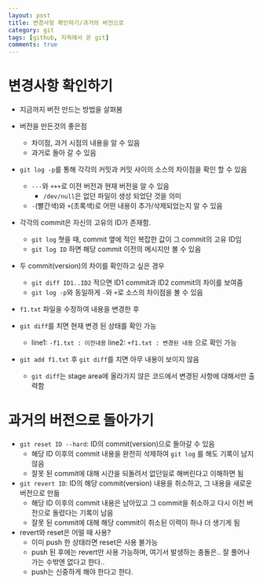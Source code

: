 ```yaml
---
layout: post
title: 변경사항 확인하기/과거의 버전으로 
category: git
tags: [github, 지옥에서 온 git]
comments: true
---
```


# 변경사항 확인하기
- 지금까지 버전 만드는 방법을 살펴봄
- 버전을 만든것의 좋은점
  - 차이점, 과거 시점의 내용을 알 수 있음
  - 과거로 돌아 갈 수 있음
  
- `git log -p`를 통해 각각의 커밋과 커밋 사이의 소스의 차이점을 확인 할 수 있음
  - `---`와 `+++`로 이전 버전과 현재 버전을 알 수 있음
    - `/dev/null`은 없던 파일이 생성 되었단 것을 의미
  - `-`(빨간색)와 `+`(초록색)로 어떤 내용이 추가/삭제되었는지 알 수 있음
- 각각의 commit은 자신의 고유의 ID가 존재함.
  - `git log` 쳣을 때, commit 옆에 적인 복잡한 값이 그 commit의 고유 ID임
  - `git log ID` 하면 해당 commit 이전의 메시지만 볼 수 있음
- 두 commit(version)의 차이를 확인하고 싶은 경우
  - `git diff ID1..ID2` 적으면 ID1 commit과 ID2 commit의 차이를 보여줌
  - `git log -p`와 동일하게 `-`와 `+`로 소스의 차이점을 볼 수 있음

- `f1.txt` 파일을 수정하여 내용을 변경한 후
- `git diff`를 치면 현재 변경 된 상태를 확인 가능
  - line1: `-f1.txt : 이전내용` line2: `+f1.txt : 변경된 내용` 으로 확인 가능
- `git add f1.txt` 후 `git diff`를 치면 아무 내용이 보이지 않음
  - `git diff`는 stage area에 올라가지 않은 코드에서 변경된 사항에 대해서만 출력함

# 과거의 버전으로 돌아가기
- `git reset ID --hard`: ID의 commit(version)으로 돌아갈 수 있음
  - 해당 ID 이후의 commit 내용을 완전히 삭제하여 `git log` 를 해도 기록이 남지 않음
  - 잘못 된 commit에 대해 시간을 되돌려서 없던일로 해버린다고 이해하면 됨
- `git revert ID`: ID의 해당 commit(version) 내용을 취소하고, 그 내용을 새로운 버전으로 만듦
  - 해당 ID 이후의 commit 내용은 남아있고 그 commit을 취소하고 다시 이전 버전으로 돌렸다는 기록이 남음
  - 잘못 된 commit에 대해 해당 commit이 취소된 이력이 하나 더 생기게 됨
- revert와 reset은 어떨 때 사용?
  - 이미 push 한 상태라면 reset은 사용 불가능
  - push 된 후에는 revert만 사용 가능하며, 여기서 발생하는 충돌은.. 잘 풀어나가는 수밖엔 없다고 한다..
  - push는 신중하게 해야 한다고 한다.
